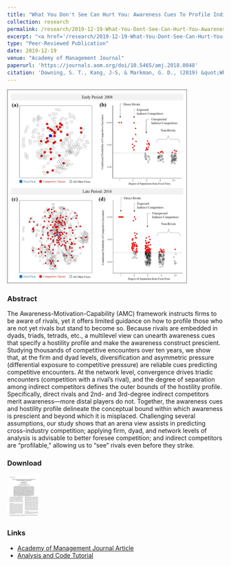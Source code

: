```yaml
---
title: "What You Don't See Can Hurt You: Awareness Cues To Profile Indirect Competitors"
collection: research
permalink: /research/2019-12-19-What-You-Dont-See-Can-Hurt-You-Awareness-Cues-To-Profile-Indirect-Competitors
excerpt: "<a href='/research/2019-12-19-What-You-Dont-See-Can-Hurt-You-Awareness-Cues-To-Profile-Indirect-Competitors'><img src='/images/Awareness_Cues_Fig3_Late_Period_png.png' style='max-height:155px;'></a><br/><br/> Expanding awareness of potential competitive threats, we theorize and analyze a multilevel, relational hostility profile to identify which indirect competitors may become tomorrow's rivals."
type: "Peer-Reviewed Publication"
date: 2019-12-19
venue: "Academy of Management Journal"
paperurl: 'https://journals.aom.org/doi/10.5465/amj.2018.0048'
citation: 'Downing, S. T., Kang, J-S, & Markman, G. D., (2019) &quot;What You Don’t See Can Hurt You: Awareness Cues to Profile Indirect Competitors&quot; <i>Academy of Management Journal</i>, 62(6): 1872–1900.'
---
```


<img src='/images/Awareness_Cues_Fig3_png.png' style="max-height:450px;">

### Abstract 
The Awareness-Motivation-Capability (AMC) framework instructs firms to be aware of rivals, yet it offers limited guidance on how to profile those who are not yet rivals but stand to become so. Because rivals are embedded in dyads, triads, tetrads, etc., a multilevel view can unearth awareness cues that specify a hostility profile and make the awareness construct prescient. Studying thousands of competitive encounters over ten years, we show that, at the firm and dyad levels, diversification and asymmetric pressure (differential exposure to competitive pressure) are reliable cues predicting competitive encounters. At the network level, convergence drives triadic encounters (competition with a rival’s rival), and the degree of separation among indirect competitors defines the outer bounds of the hostility profile. Specifically, direct rivals and 2nd- and 3rd-degree indirect competitors merit awareness—more distal players do not. Together, the awareness cues and hostility profile delineate the conceptual bound within which awareness is prescient and beyond which it is misplaced. Challenging several assumptions, our study shows that an arena view assists in predicting cross-industry competition; applying firm, dyad, and network levels of analysis is advisable to better foresee competition; and indirect competitors are “profilable,” allowing us to “see” rivals even before they strike.

### Download
[<img src='/images/Awareness_Cues_AMJ_download_png.png' style='max-height:100px;'>](/files/Awareness_Cues_AMJ.pdf "download article")

### Links
* [Academy of Management Journal Article](https://journals.aom.org/doi/10.5465/amj.2018.0048)
* [Analysis and Code Tutorial](https://github.com/sdownin/awareness-cues-amj)
